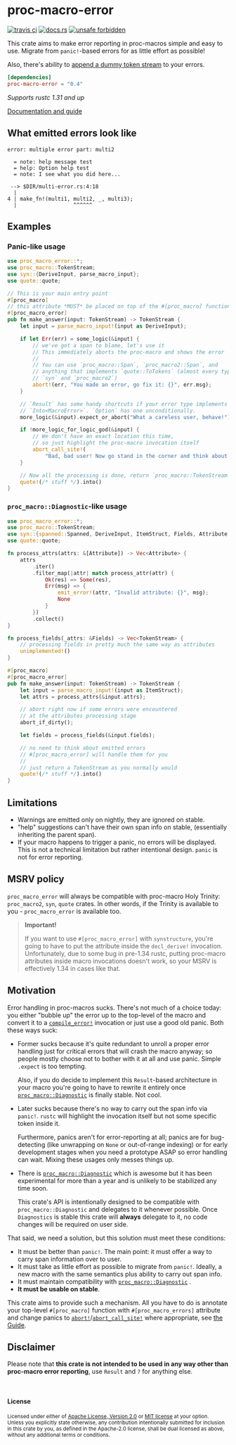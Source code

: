 # proc-macro-error

[![travis ci](https://travis-ci.org/CreepySkeleton/proc-macro-error.svg?branch=master)](https://travis-ci.org/CreepySkeleton/proc-macro-error)
[![docs.rs](https://docs.rs/proc-macro-error/badge.svg)](https://docs.rs/proc-macro-error)
[![unsafe forbidden](https://img.shields.io/badge/unsafe-forbidden-success.svg)](https://github.com/rust-secure-code/safety-dance/)

This crate aims to make error reporting in proc-macros simple and easy to use.
Migrate from `panic!`-based errors for as little effort as possible!

Also, there's ability to [append a dummy token stream][crate::dummy] to your errors.

```toml
[dependencies]
proc-macro-error = "0.4"
```

*Supports rustc 1.31 and up*

[Documentation and guide][guide]

## What emitted errors look like

```
error: multiple error part: multi2

  = note: help message test
  = help: Option help test
  = note: I see what you did here...

 --> $DIR/multi-error.rs:4:18
  |
4 | make_fn!(multi1, multi2, _, multi3);
  |                  ^^^^^^
```

## Examples

### Panic-like usage

```rust
use proc_macro_error::*;
use proc_macro::TokenStream;
use syn::{DeriveInput, parse_macro_input};
use quote::quote;

// This is your main entry point
#[proc_macro]
// this attribute *MUST* be placed on top of the #[proc_macro] function
#[proc_macro_error]
pub fn make_answer(input: TokenStream) -> TokenStream {
    let input = parse_macro_input!(input as DeriveInput);

    if let Err(err) = some_logic(&input) {
        // we've got a span to blame, let's use it
        // This immediately aborts the proc-macro and shows the error
        //
        // You can use `proc_macro::Span`, `proc_macro2::Span`, and
        // anything that implements `quote::ToTokens` (almost every type from
        // `syn` and `proc_macro2`)
        abort!(err, "You made an error, go fix it: {}", err.msg);
    }

    // `Result` has some handy shortcuts if your error type implements
    // `Into<MacroError>`. `Option` has one unconditionally.
    more_logic(&input).expect_or_abort("What a careless user, behave!");

    if !more_logic_for_logic_god(&input) {
        // We don't have an exact location this time,
        // so just highlight the proc-macro invocation itself
        abort_call_site!(
            "Bad, bad user! Now go stand in the corner and think about what you did!");
    }

    // Now all the processing is done, return `proc_macro::TokenStream`
    quote!(/* stuff */).into()
}
```

### `proc_macro::Diagnostic`-like usage

```rust
use proc_macro_error::*;
use proc_macro::TokenStream;
use syn::{spanned::Spanned, DeriveInput, ItemStruct, Fields, Attribute , parse_macro_input};
use quote::quote;

fn process_attrs(attrs: &[Attribute]) -> Vec<Attribute> {
    attrs
        .iter()
        .filter_map(|attr| match process_attr(attr) {
            Ok(res) => Some(res),
            Err(msg) => {
                emit_error!(attr, "Invalid attribute: {}", msg);
                None
            }
        })
        .collect()
}

fn process_fields(_attrs: &Fields) -> Vec<TokenStream> {
    // processing fields in pretty much the same way as attributes
    unimplemented!()
}

#[proc_macro]
#[proc_macro_error]
pub fn make_answer(input: TokenStream) -> TokenStream {
    let input = parse_macro_input!(input as ItemStruct);
    let attrs = process_attrs(&input.attrs);

    // abort right now if some errors were encountered
    // at the attributes processing stage
    abort_if_dirty();

    let fields = process_fields(&input.fields);

    // no need to think about emitted errors
    // #[proc_macro_error] will handle them for you
    //
    // just return a TokenStream as you normally would
    quote!(/* stuff */).into()
}
```

## Limitations

- Warnings are emitted only on nightly, they are ignored on stable.
- "help" suggestions can't have their own span info on stable,
  (essentially inheriting the parent span).
- If your macro happens to trigger a panic, no errors will be displayed. This is not a
  technical limitation but rather intentional design. `panic` is not for error reporting.

## MSRV policy

`proc_macro_error` will always be compatible with proc-macro Holy Trinity:
`proc_macro2`, `syn`, `quote` crates. In other words, if the Trinity is available
to you - `proc_macro_error` is available too.

> **Important!**
>
> If you want to use `#[proc_macro_error]` with `synstructure`, you're going
> to have to put the attribute inside the `decl_derive!` invocation. Unfortunately,
> due to some bug in pre-1.34 rustc, putting proc-macro attributes inside macro
> invocations doesn't work, so your MSRV is effectively 1.34 in cases like that.

## Motivation

Error handling in proc-macros sucks. There's not much of a choice today:
you either "bubble up" the error up to the top-level of the macro and convert it to
a [`compile_error!`][compl_err] invocation or just use a good old panic. Both these ways suck:

- Former sucks because it's quite redundant to unroll a proper error handling
    just for critical errors that will crash the macro anyway; so people mostly
    choose not to bother with it at all and use panic. Simple `.expect` is too tempting.

    Also, if you do decide to implement this `Result`-based architecture in your macro
    you're going to have to rewrite it entirely once [`proc_macro::Diagnostic`][] is finally
    stable. Not cool.

- Later sucks because there's no way to carry out the span info via `panic!`.
    `rustc` will highlight the invocation itself but not some specific token inside it.

    Furthermore, panics aren't for error-reporting at all; panics are for bug-detecting
    (like unwrapping on `None` or out-of-range indexing) or for early development stages
    when you need a prototype ASAP so error handling can wait. Mixing these usages only
    messes things up.

- There is [`proc_macro::Diagnostic`][] which is awesome but it has been experimental
    for more than a year and is unlikely to be stabilized any time soon.

    This crate's API is intentionally designed to be compatible with `proc_macro::Diagnostic`
    and delegates to it whenever possible. Once `Diagnostics` is stable this crate
    will **always** delegate to it, no code changes will be required on user side.

That said, we need a solution, but this solution must meet these conditions:

- It must be better than `panic!`. The main point: it must offer a way to carry span information
    over to user.
- It must take as little effort as possible to migrate from `panic!`. Ideally, a new
    macro with the same semantics plus ability to carry out span info.
- It must maintain compatibility with [`proc_macro::Diagnostic`][] .
- **It must be usable on stable**.

This crate aims to provide such a mechanism. All you have to do is annotate your top-level
`#[proc_macro]` function with `#[proc_macro_errors]` attribute and change panics to
[`abort!`]/[`abort_call_site!`] where appropriate, see [the Guide][guide].

## Disclaimer
Please note that **this crate is not intended to be used in any way other
than proc-macro error reporting**, use `Result` and `?` for anything else.

<br>

#### License

<sup>
Licensed under either of <a href="LICENSE-APACHE">Apache License, Version
2.0</a> or <a href="LICENSE-MIT">MIT license</a> at your option.
</sup>

<br>

<sub>
Unless you explicitly state otherwise, any contribution intentionally submitted
for inclusion in this crate by you, as defined in the Apache-2.0 license, shall
be dual licensed as above, without any additional terms or conditions.
</sub>


[compl_err]: https://doc.rust-lang.org/std/macro.compile_error.html
[`proc_macro::Diagnostic`]: https://doc.rust-lang.org/proc_macro/struct.Diagnostic.html

[crate::dummy]: https://docs.rs/proc-macro-error/0.4/proc_macro_error/dummy/index.html
[crate::multi]: https://docs.rs/proc-macro-error/0.4/proc_macro_error/multi/index.html

[`abort_call_site!`]: https://docs.rs/proc-macro-error/0.4/proc_macro_error/macro.abort_call_site.html
[`abort!`]: https://docs.rs/proc-macro-error/0.4/proc_macro_error/macro.abort.html
[guide]: https://docs.rs/proc-macro-error
